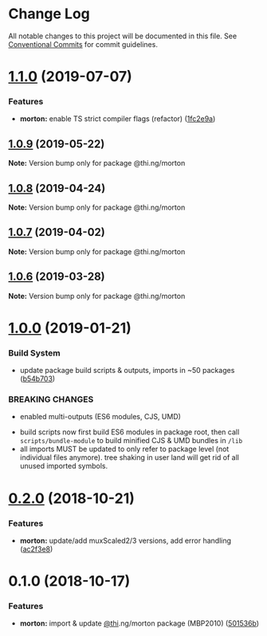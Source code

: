 # Change Log

All notable changes to this project will be documented in this file.
See [Conventional Commits](https://conventionalcommits.org) for commit guidelines.

# [1.1.0](https://github.com/thi-ng/umbrella/compare/@thi.ng/morton@1.0.9...@thi.ng/morton@1.1.0) (2019-07-07)


### Features

* **morton:** enable TS strict compiler flags (refactor) ([1fc2e9a](https://github.com/thi-ng/umbrella/commit/1fc2e9a))





## [1.0.9](https://github.com/thi-ng/umbrella/compare/@thi.ng/morton@1.0.8...@thi.ng/morton@1.0.9) (2019-05-22)

**Note:** Version bump only for package @thi.ng/morton





## [1.0.8](https://github.com/thi-ng/umbrella/compare/@thi.ng/morton@1.0.7...@thi.ng/morton@1.0.8) (2019-04-24)

**Note:** Version bump only for package @thi.ng/morton





## [1.0.7](https://github.com/thi-ng/umbrella/compare/@thi.ng/morton@1.0.6...@thi.ng/morton@1.0.7) (2019-04-02)

**Note:** Version bump only for package @thi.ng/morton





## [1.0.6](https://github.com/thi-ng/umbrella/compare/@thi.ng/morton@1.0.5...@thi.ng/morton@1.0.6) (2019-03-28)

**Note:** Version bump only for package @thi.ng/morton







# [1.0.0](https://github.com/thi-ng/umbrella/compare/@thi.ng/morton@0.2.2...@thi.ng/morton@1.0.0) (2019-01-21)


### Build System

* update package build scripts & outputs, imports in ~50 packages ([b54b703](https://github.com/thi-ng/umbrella/commit/b54b703))


### BREAKING CHANGES

* enabled multi-outputs (ES6 modules, CJS, UMD)

- build scripts now first build ES6 modules in package root, then call
  `scripts/bundle-module` to build minified CJS & UMD bundles in `/lib`
- all imports MUST be updated to only refer to package level
  (not individual files anymore). tree shaking in user land will get rid of
  all unused imported symbols.


# [0.2.0](https://github.com/thi-ng/umbrella/compare/@thi.ng/morton@0.1.0...@thi.ng/morton@0.2.0) (2018-10-21)


### Features

* **morton:** update/add muxScaled2/3 versions, add error handling ([ac2f3e8](https://github.com/thi-ng/umbrella/commit/ac2f3e8))


# 0.1.0 (2018-10-17)


### Features

* **morton:** import & update [@thi](https://github.com/thi).ng/morton package (MBP2010) ([501536b](https://github.com/thi-ng/umbrella/commit/501536b))
